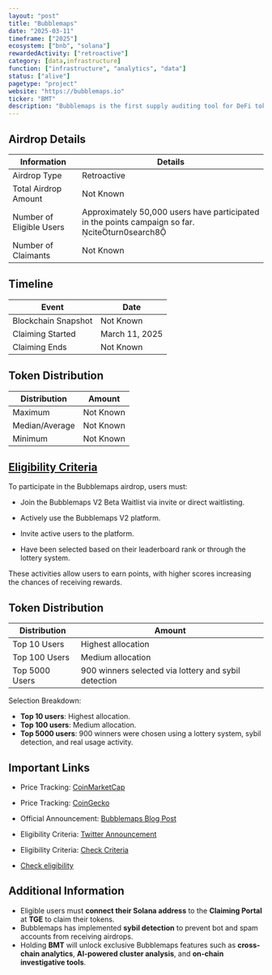 ```yaml
---
layout: "post"
title: "Bubblemaps"
date: "2025-03-11"
timeframe: ["2025"]
ecosystem: ["bnb", "solana"]
rewardedActivity: ["retroactive"]
category: [data,infrastructure]
function: ["infrastructure", "analytics", "data"]
status: ["alive"]
pagetype: "project"
website: "https://bubblemaps.io"
ticker: "BMT"
description: "Bubblemaps is the first supply auditing tool for DeFi tokens and NFTs, utilizing unique and colorful bubbles to simplify on-chain data analysis."
---
```

## Airdrop Details

| Information              | Details                                                                                         |
| ------------------------ | ----------------------------------------------------------------------------------------------- |
| Airdrop Type             | Retroactive                                                                                     |
| Total Airdrop Amount     | Not Known                                                                                       |
| Number of Eligible Users | Approximately 50,000 users have participated in the points campaign so far. citeturn0search8 |
| Number of Claimants      | Not Known                                                                                       |

## Timeline

| Event               | Date           |
| ------------------- | -------------- |
| Blockchain Snapshot | Not Known      |
| Claiming Started    | March 11, 2025 |
| Claiming Ends       | Not Known      |

## Token Distribution

| Distribution   | Amount    |
| -------------- | --------- |
| Maximum        | Not Known |
| Median/Average | Not Known |
| Minimum        | Not Known |

## [Eligibility Criteria](https://wiki.bubblemaps.io/bmt/airdrop/v2-users)

To participate in the Bubblemaps airdrop, users must:

- Join the Bubblemaps V2 Beta Waitlist via invite or direct waitlisting.

- Actively use the Bubblemaps V2 platform.

- Invite active users to the platform.

- Have been selected based on their leaderboard rank or through the lottery system.

These activities allow users to earn points, with higher scores increasing the chances of receiving rewards.

## Token Distribution

| Distribution   | Amount                                               |
| -------------- | ---------------------------------------------------- |
| Top 10 Users   | Highest allocation                                   |
| Top 100 Users  | Medium allocation                                    |
| Top 5000 Users | 900 winners selected via lottery and sybil detection |

Selection Breakdown:

- **Top 10 users**: Highest allocation.
- **Top 100 users**: Medium allocation.
- **Top 5000 users**: 900 winners were chosen using a lottery system, sybil detection, and real usage activity.

## Important Links

- Price Tracking: [CoinMarketCap](https://coinmarketcap.com/currencies/bubblemaps)

- Price Tracking: [CoinGecko](https://www.coingecko.com/en/coins/bubblemaps)

- Official Announcement: [Bubblemaps Blog Post](https://blog.bubblemaps.io/its-official-the-incoming-token/)
- Eligibility Criteria: [Twitter Announcement](https://x.com/bubblemaps/status/1899384817734803470)
- Eligibility Criteria: [Check Criteria](https://wiki.bubblemaps.io/bmt/airdrop/v2-users)
- [Check eligibility](https://docs.google.com/spreadsheets/d/1E3sUl0VMn_icqf40xor0zUNOyXk2I6lGtcr6hLheeP8/)

## Additional Information

- Eligible users must **connect their Solana address** to the **Claiming Portal** at **TGE** to claim their tokens.
- Bubblemaps has implemented **sybil detection** to prevent bot and spam accounts from receiving airdrops.
- Holding **BMT** will unlock exclusive Bubblemaps features such as **cross-chain analytics**, **AI-powered cluster analysis**, and **on-chain investigative tools**.